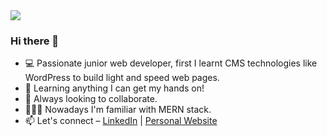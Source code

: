 <img src="https://i.pinimg.com/474x/f6/be/fe/f6befeccddb6f1134f70268060e396c4--work-hard-to-work.jpg">

### Hi there 👋


- 💻 Passionate junior web developer, first I learnt CMS technologies like WordPress to build light and speed web pages.
- 🌱 Learning anything I can get my hands on!
- 👯 Always looking to collaborate.
- 👨🏻‍💻 Nowadays I'm familiar with MERN stack. 
- 📫 Let's connect – [LinkedIn](https://www.linkedin.com/in/jesus-garcia-sanchis-72b884136/) | [Personal Website](https://xusdeveloper.com/)



    
      

